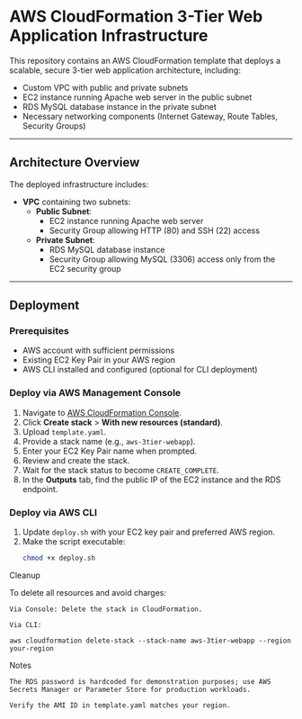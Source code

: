 # AWS CloudFormation 3-Tier Web Application Infrastructure

This repository contains an AWS CloudFormation template that deploys a scalable, secure 3-tier web application architecture, including:

- Custom VPC with public and private subnets  
- EC2 instance running Apache web server in the public subnet  
- RDS MySQL database instance in the private subnet  
- Necessary networking components (Internet Gateway, Route Tables, Security Groups)

---

## Architecture Overview

The deployed infrastructure includes:

- **VPC** containing two subnets:
  - **Public Subnet**:
    - EC2 instance running Apache web server
    - Security Group allowing HTTP (80) and SSH (22) access
  - **Private Subnet**:
    - RDS MySQL database instance
    - Security Group allowing MySQL (3306) access only from the EC2 security group

---

## Deployment

### Prerequisites

- AWS account with sufficient permissions  
- Existing EC2 Key Pair in your AWS region  
- AWS CLI installed and configured (optional for CLI deployment)

### Deploy via AWS Management Console

1. Navigate to [AWS CloudFormation Console](https://console.aws.amazon.com/cloudformation/).  
2. Click **Create stack** > **With new resources (standard)**.  
3. Upload `template.yaml`.  
4. Provide a stack name (e.g., `aws-3tier-webapp`).  
5. Enter your EC2 Key Pair name when prompted.  
6. Review and create the stack.  
7. Wait for the stack status to become `CREATE_COMPLETE`.  
8. In the **Outputs** tab, find the public IP of the EC2 instance and the RDS endpoint.

### Deploy via AWS CLI

1. Update `deploy.sh` with your EC2 key pair and preferred AWS region.  
2. Make the script executable:
   ```bash
   chmod +x deploy.sh
Cleanup

To delete all resources and avoid charges:

    Via Console: Delete the stack in CloudFormation.

    Via CLI:

    aws cloudformation delete-stack --stack-name aws-3tier-webapp --region your-region

Notes

    The RDS password is hardcoded for demonstration purposes; use AWS Secrets Manager or Parameter Store for production workloads.

    Verify the AMI ID in template.yaml matches your region.
